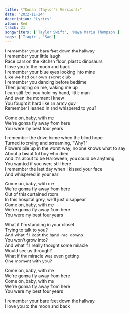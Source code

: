 ```yaml
---
title: \"Ronan (Taylor's Version)\"
date: "2022-11-24"
description: "Lyrics"
album: Red
track: 21
songwriters: ['Taylor Swift', 'Maya Maria Thompson']
tags: ['Tragic', 'Sad']
---
```

<p className="verse-one">
I remember your bare feet down the hallway <br />
I remember your little laugh <br />
Race cars on the kitchen floor, plastic dinosaurs <br />
I love you to the moon and back <br />
I remember your blue eyes looking into mine <br />
Like we had our own secret club <br />
I remember you dancing before bedtime <br />
Then jumping on me, waking me up <br />
I can still feel you hold my hand, little man <br />
And even the moment I knew <br />
You fought it hard like an army guy <br />
Remember I leaned in and whispered to you? <br />
</p>
<p className="chorus">
Come on, baby, with me <br />
We're gonna fly away from here <br />
You were my best four years <br />
</p>
<p className="verse-two">
I remember the drive home when the blind hope <br />
Turned to crying and screaming, "Why?" <br />
Flowers pile up in the worst way, no one knows what to say <br />
About a beautiful boy who died <br />
And it's about to be Halloween, you could be anything <br />
You wanted if you were still here <br />
I remember the last day when I kissed your face <br />
And whispered in your ear <br />
</p>
<p className="chorus">
Come on, baby, with me <br />
We're gonna fly away from here <br />
Out of this curtained room <br />
In this hospital grey, we'll just disappear <br />
Come on, baby, with me <br />
We're gonna fly away from here <br />
You were my best four years <br />
</p>
<p className="bridge">
What if I'm standing in your closet <br />
Trying to talk to you? <br />
And what if I kept the hand-me-downs <br />
You won't grow into? <br />
And what if I really thought some miracle <br />
Would see us through? <br />
What if the miracle was even getting <br />
One moment with you? <br />
</p>
<p className="chorus">
Come on, baby, with me <br />
We're gonna fly away from here <br />
Come on, baby, with me <br />
We're gonna fly away from here <br />
You were my best four years <br />
</p>
<p className="outro">
I remember your bare feet down the hallway <br />
I love you to the moon and back <br />
</p>